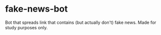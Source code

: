 # fake-news-bot
Bot that spreads link that contains (but actually don't) fake news. Made for study purposes only.
